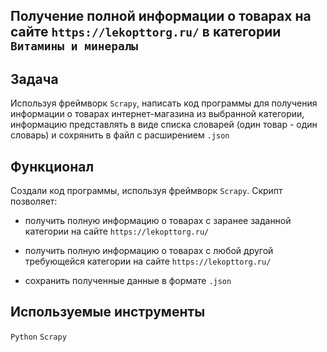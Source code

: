 ## Получение полной информации о товарах на сайте `https://lekopttorg.ru/` в категории `Витамины и минералы`

## Задача
Используя фреймворк `Scrapy`, написать код программы для получения информации о товарах интернет-магазина из выбранной категории, информацию представлять в виде списка словарей (один товар - один словарь) и сохрянить в файл с расширением `.json`

## Функционал
Создали код программы, используя фреймворк `Scrapy`. Скрипт позволяет:

- получить полную информацию о товарах с заранее заданной категории на сайте `https://lekopttorg.ru/`

- получить полную информацию о товарах с любой другой требующейся категории на сайте `https://lekopttorg.ru/`

- сохранить полученные данные в формате `.json`

## Используемые инструменты

`Python` `Scrapy`
